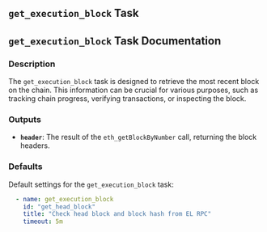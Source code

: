 ## `get_execution_block` Task

## `get_execution_block` Task Documentation

### Description
The `get_execution_block` task is designed to retrieve the most recent block on the chain. This information can be crucial for various purposes, such as tracking chain progress, verifying transactions, or inspecting the block.

### Outputs

- **`header`**:
  The result of the `eth_getBlockByNumber` call, returning the block headers. 

### Defaults
Default settings for the `get_execution_block` task:

```yaml
  - name: get_execution_block
    id: "get_head_block"
    title: "Check head block and block hash from EL RPC"
    timeout: 5m
```